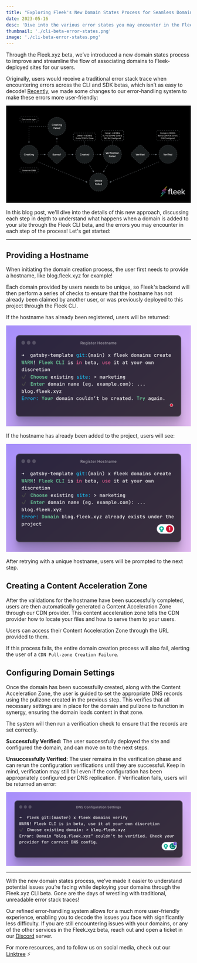 ```yaml
---
title: "Exploring Fleek's New Domain States Process for Seamless Domain Creation"
date: 2023-05-16
desc: 'Dive into the various error states you may encounter in the Fleek.xyz CLI beta domain creation process!'
thumbnail: './cli-beta-error-states.png'
image: './cli-beta-error-states.png'
---
```


Through the Fleek.xyz beta, we’ve introduced a new domain states process to improve and streamline the flow of associating domains to Fleek-deployed sites for our users.

Originally, users would receive a traditional error stack trace when encountering errors across the CLI and SDK betas, which isn’t as easy to decode! [Recently](/blog/announcements/error-management-improvements/), we made some changes to our error-handling system to make these errors more user-friendly:

![](./error-handling-updated.jpeg)

In this blog post, we'll dive into the details of this new approach, discussing each step in depth to understand what happens when a domain is added to your site through the Fleek CLI beta, and the errors you may encounter in each step of the process! Let's get started:

---

## Providing a Hostname

When initiating the domain creation process, the user first needs to provide a hostname, like blog.fleek.xyz for example!

Each domain provided by users needs to be unique, so Fleek's backend will then perform a series of checks to ensure that the hostname has not already been claimed by another user, or was previously deployed to this project through the Fleek CLI.

If the hostname has already been registered, users will be returned:

![](./host-name-registered.png)

If the hostname has already been added to the project, users will see:

![](./host-proj-reg.png)

After retrying with a unique hostname, users will be prompted to the next step.

## Creating a Content Acceleration Zone

After the validations for the hostname have been successfully completed, users are then automatically generated a Content Acceleration Zone through our CDN provider. This content acceleration zone tells the CDN provider how to locate your files and how to serve them to your users.

Users can access their Content Acceleration Zone through the URL provided to them.

If this process fails, the entire domain creation process will also fail, alerting the user of a `CDN Pull-zone Creation Failure`.

## Configuring Domain Settings

Once the domain has been successfully created, along with the Content Acceleration Zone, the user is guided to set the appropriate DNS records using the pullzone created in the previous step. This verifies that all necessary settings are in place for the domain and pullzone to function in synergy, ensuring the domain loads content in that zone.

The system will then run a verification check to ensure that the records are set correctly.

**Successfully Verified:** The user successfully deployed the site and configured the domain, and can move on to the next steps.

**Unsuccessfully Verified:** The user remains in the verification phase and can rerun the configuration verifications until they are successful. Keep in mind, verification may still fail even if the configuration has been appropriately configured per DNS replication. If Verification fails, users will be returned an error:

![](./dns-config-settings-ray.png)

---

With the new domain states process, we’ve made it easier to understand potential issues you’re facing while deploying your domains through the Fleek.xyz CLI beta. Gone are the days of wrestling with traditional, unreadable error stack traces!

Our refined error-handling system allows for a much more user-friendly experience, enabling you to decode the issues you face with significantly less difficulty. If you are still encountering issues with your domains, or any of the other services in the Fleek.xyz beta, reach out and open a ticket in our [Discord](https://discord.gg/fleek) server.

For more resources, and to follow us on social media, check out our [Linktree](https://linktr.ee/fleek) ⚡️
